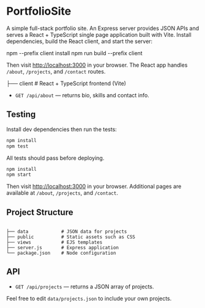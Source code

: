 # PortfolioSite

A simple full-stack portfolio site. An Express server provides JSON APIs and serves a React + TypeScript single page application built with Vite.
Install dependencies, build the React client, and start the server:

npm --prefix client install
npm run build --prefix client

Then visit [http://localhost:3000](http://localhost:3000) in your browser. The React app handles `/about`, `/projects`, and `/contact` routes.

├── client          # React + TypeScript frontend (Vite)
- `GET /api/about` — returns bio, skills and contact info.

## Testing

Install dev dependencies then run the tests:

```bash
npm install
npm test
```

All tests should pass before deploying.
```bash
npm install
npm start
```

Then visit [http://localhost:3000](http://localhost:3000) in your browser. Additional pages are available at `/about`, `/projects`, and `/contact`.

## Project Structure

```

├── data            # JSON data for projects
├── public          # Static assets such as CSS
├── views           # EJS templates
├── server.js       # Express application
└── package.json    # Node configuration
```

## API

- `GET /api/projects` — returns a JSON array of projects.

Feel free to edit `data/projects.json` to include your own projects.
